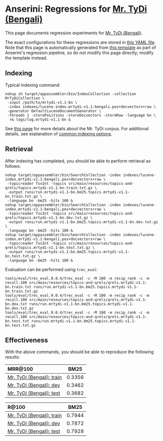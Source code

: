 # Anserini: Regressions for [Mr. TyDi (Bengali)](https://github.com/castorini/mr.tydi)

This page documents regression experiments for [Mr. TyDi (Bengali)](https://github.com/castorini/mr.tydi).

The exact configurations for these regressions are stored in [this YAML file](../src/main/resources/regression/mrtydi-v1.1-bn.yaml).
Note that this page is automatically generated from [this template](../src/main/resources/docgen/templates/mrtydi-v1.1-bn.template) as part of Anserini's regression pipeline, so do not modify this page directly; modify the template instead.

## Indexing

Typical indexing command:

```
nohup sh target/appassembler/bin/IndexCollection -collection MrTyDiCollection \
 -input /path/to/mrtydi-v1.1-bn \
 -index indexes/lucene-index.mrtydi-v1.1-bengali.pos+docvectors+raw \
 -generator DefaultLuceneDocumentGenerator \
 -threads 1 -storePositions -storeDocvectors -storeRaw -language bn \
  >& logs/log.mrtydi-v1.1-bn &
```

See [this page](https://github.com/castorini/mr.tydi) for more details about the Mr. TyDi corpus.
For additional details, see explanation of [common indexing options](common-indexing-options.md).

## Retrieval

After indexing has completed, you should be able to perform retrieval as follows:

```
nohup target/appassembler/bin/SearchCollection -index indexes/lucene-index.mrtydi-v1.1-bengali.pos+docvectors+raw \
 -topicreader TsvInt -topics src/main/resources/topics-and-qrels/topics.mrtydi-v1.1-bn.train.txt.gz \
 -output runs/run.mrtydi-v1.1-bn.bm25.topics.mrtydi-v1.1-bn.train.txt.gz \
 -language bn -bm25 -hits 100 &
nohup target/appassembler/bin/SearchCollection -index indexes/lucene-index.mrtydi-v1.1-bengali.pos+docvectors+raw \
 -topicreader TsvInt -topics src/main/resources/topics-and-qrels/topics.mrtydi-v1.1-bn.dev.txt.gz \
 -output runs/run.mrtydi-v1.1-bn.bm25.topics.mrtydi-v1.1-bn.dev.txt.gz \
 -language bn -bm25 -hits 100 &
nohup target/appassembler/bin/SearchCollection -index indexes/lucene-index.mrtydi-v1.1-bengali.pos+docvectors+raw \
 -topicreader TsvInt -topics src/main/resources/topics-and-qrels/topics.mrtydi-v1.1-bn.test.txt.gz \
 -output runs/run.mrtydi-v1.1-bn.bm25.topics.mrtydi-v1.1-bn.test.txt.gz \
 -language bn -bm25 -hits 100 &
```

Evaluation can be performed using `trec_eval`:

```
tools/eval/trec_eval.9.0.4/trec_eval -c -M 100 -m recip_rank -c -m recall.100 src/main/resources/topics-and-qrels/qrels.mrtydi-v1.1-bn.train.txt runs/run.mrtydi-v1.1-bn.bm25.topics.mrtydi-v1.1-bn.train.txt.gz
tools/eval/trec_eval.9.0.4/trec_eval -c -M 100 -m recip_rank -c -m recall.100 src/main/resources/topics-and-qrels/qrels.mrtydi-v1.1-bn.dev.txt runs/run.mrtydi-v1.1-bn.bm25.topics.mrtydi-v1.1-bn.dev.txt.gz
tools/eval/trec_eval.9.0.4/trec_eval -c -M 100 -m recip_rank -c -m recall.100 src/main/resources/topics-and-qrels/qrels.mrtydi-v1.1-bn.test.txt runs/run.mrtydi-v1.1-bn.bm25.topics.mrtydi-v1.1-bn.test.txt.gz
```

## Effectiveness

With the above commands, you should be able to reproduce the following results:

MRR@100                                 | BM25      |
:---------------------------------------|-----------|
[Mr. TyDi (Bengali): train](https://github.com/castorini/mr.tydi)| 0.3356    |
[Mr. TyDi (Bengali): dev](https://github.com/castorini/mr.tydi)| 0.3462    |
[Mr. TyDi (Bengali): test](https://github.com/castorini/mr.tydi)| 0.3682    |


R@100                                   | BM25      |
:---------------------------------------|-----------|
[Mr. TyDi (Bengali): train](https://github.com/castorini/mr.tydi)| 0.7944    |
[Mr. TyDi (Bengali): dev](https://github.com/castorini/mr.tydi)| 0.7872    |
[Mr. TyDi (Bengali): test](https://github.com/castorini/mr.tydi)| 0.7928    |
